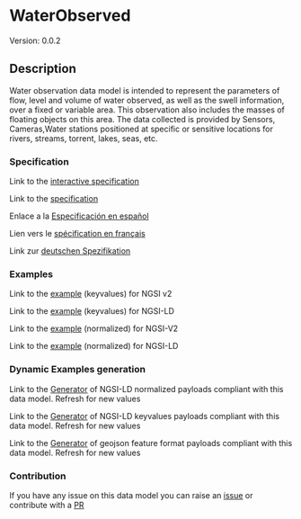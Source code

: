# WaterObserved
Version: 0.0.2

## Description 

 Water observation data model is intended to represent the parameters of flow, level and volume of water observed, as well as the swell information, over a fixed or variable area. This observation also includes the masses of floating objects on this area. The data collected is provided by Sensors, Cameras,Water stations positioned at specific or sensitive locations for rivers, streams, torrent, lakes, seas, etc.
### Specification

Link to the [interactive specification](https://swagger.lab.fiware.org/?url=https://raw.githubusercontent.com/smart-data-models/dataModel.Environment/master/WaterObserved/swagger.yaml)

Link to the [specification](https://github.com/smart-data-models/dataModel.Environment/blob/master/WaterObserved/doc/spec.md)

Enlace a la [Especificación en español](https://github.com/smart-data-models/dataModel.Environment/blob/master/WaterObserved/doc/spec_ES.md)

Lien vers le [spécification en français](https://github.com/smart-data-models/dataModel.Environment/blob/master/WaterObserved/doc/spec_FR.md)

Link zur [deutschen Spezifikation](https://github.com/smart-data-models/dataModel.Environment/blob/master/WaterObserved/doc/spec_DE.md)
### Examples

Link to the [example](https://github.com/smart-data-models/dataModel.Environment/blob/master/WaterObserved/examples/example.json) (keyvalues) for NGSI v2

Link to the [example](https://github.com/smart-data-models/dataModel.Environment/blob/master/WaterObserved/examples/example.jsonld) (keyvalues) for NGSI-LD

Link to the [example](https://github.com/smart-data-models/dataModel.Environment/blob/master/WaterObserved/examples/example-normalized.json) (normalized) for NGSI-V2

Link to the [example](https://github.com/smart-data-models/dataModel.Environment/blob/master/WaterObserved/examples/example-normalized.jsonld) (normalized) for NGSI-LD
### Dynamic Examples generation

Link to the [Generator](https://smartdatamodels.org/extra/ngsi-ld_generator.php?schemaUrl=https://raw.githubusercontent.com/smart-data-models/dataModel.Environment/master/WaterObserved/schema.json&email=info@smartdatamodels.org) of NGSI-LD normalized payloads compliant with this data model. Refresh for new values

Link to the [Generator](https://smartdatamodels.org/extra/ngsi-ld_generator_keyvalues.php?schemaUrl=https://raw.githubusercontent.com/smart-data-models/dataModel.Environment/master/WaterObserved/schema.json&email=info@smartdatamodels.org) of NGSI-LD keyvalues payloads compliant with this data model. Refresh for new values

Link to the [Generator](https://smartdatamodels.org/extra/geojson_features_generator_v1.0.php?schemaUrl=https://raw.githubusercontent.com/smart-data-models/dataModel.Environment/master/WaterObserved/schema.json&email=info@smartdatamodels.org) of geojson feature format payloads compliant with this data model. Refresh for new values
### Contribution

 If you have any issue on this data model you can raise an [issue](https://github.com/smart-data-models/dataModel.Environment/issues)  or contribute with a [PR](https://github.com/smart-data-models/dataModel.Environment/pulls)